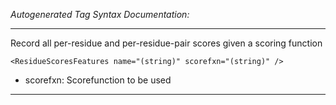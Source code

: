 _Autogenerated Tag Syntax Documentation:_

---
Record all per-residue and per-residue-pair scores given a scoring function

```
<ResidueScoresFeatures name="(string)" scorefxn="(string)" />
```

-   scorefxn: Scorefunction to be used

---
